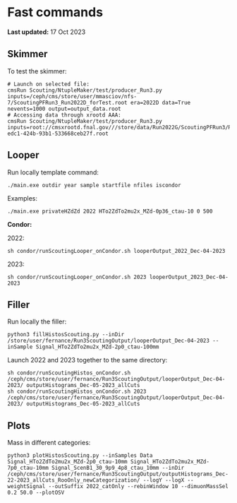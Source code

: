 # Fast commands

**Last updated:** 17 Oct 2023

## Skimmer

To test the skimmer:

```
# Launch on selected file:
cmsRun Scouting/NtupleMaker/test/producer_Run3.py inputs=/ceph/cms/store/user/mmasciov/nfs-7/ScoutingPFRun3_Run2022D_forTest.root era=2022D data=True nevents=1000 output=output_data.root
# Accessing data through xrootd AAA:
cmsRun Scouting/NtupleMaker/test/producer_Run3.py inputs=root://cmsxrootd.fnal.gov///store/data/Run2022G/ScoutingPFRun3/RAW/v1/000/362/362/00000/2d16d7af-edc1-424b-93b1-533668ceb27f.root
```

## Looper

Run locally template command:

```
./main.exe outdir year sample startfile nfiles iscondor
```

Examples:

```
./main.exe privateHZdZd 2022 HTo2ZdTo2mu2x_MZd-0p36_ctau-10 0 500
```

**Condor:**

2022:

```
sh condor/runScoutingLooper_onCondor.sh looperOutput_2022_Dec-04-2023
```

2023:

```
sh condor/runScoutingLooper_onCondor.sh 2023 looperOutput_2023_Dec-04-2023
```

## Filler

Run locally the filler:

```
python3 fillHistosScouting.py --inDir /store/user/fernance/Run3ScoutingOutput/looperOutput_Dec-04-2023 --inSample Signal_HTo2ZdTo2mu2x_MZd-2p0_ctau-100mm
```


Launch 2022 and 2023 together to the same directory:

```
sh condor/runScoutingHistos_onCondor.sh /ceph/cms/store/user/fernance/Run3ScoutingOutput/looperOutput_Dec-04-2023/ outputHistograms_Dec-05-2023_allCuts
sh condor/runScoutingHistos_onCondor.sh 2023 /ceph/cms/store/user/fernance/Run3ScoutingOutput/looperOutput_Dec-04-2023/ outputHistograms_Dec-05-2023_allCuts
```

## Plots

Mass in different categories:
```
python3 plotHistosScouting.py --inSamples Data Signal_HTo2ZdTo2mu2x_MZd-2p0_ctau-10mm Signal_HTo2ZdTo2mu2x_MZd-7p0_ctau-10mm Signal_ScenB1_30_9p9_4p8_ctau_10mm --inDir /ceph/cms/store/user/fernance/Run3ScoutingOutput/outputHistograms_Dec-22-2023_allCuts_RooOnly_newCategorization/ --logY --logX --weightSignal --outSuffix 2022_catOnly --rebinWindow 10 --dimuonMassSel 0.2 50.0 --plotOSV
```




